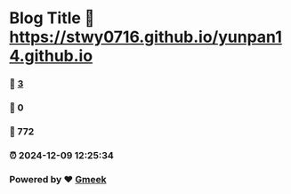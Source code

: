 # Blog Title :link: https://stwy0716.github.io/yunpan14.github.io 
### :page_facing_up: [3](https://stwy0716.github.io/yunpan14.github.io/tag.html) 
### :speech_balloon: 0 
### :hibiscus: 772 
### :alarm_clock: 2024-12-09 12:25:34 
### Powered by :heart: [Gmeek](https://github.com/Meekdai/Gmeek)
